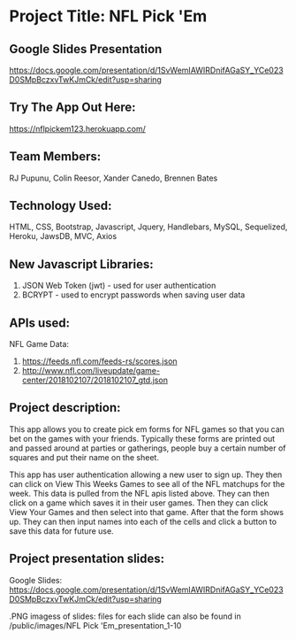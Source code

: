 # Project Title: NFL Pick 'Em

## Google Slides Presentation
https://docs.google.com/presentation/d/1SvWemIAWIRDnifAGaSY_YCe023D0SMpBczxvTwKJmCk/edit?usp=sharing

## Try The App Out Here:
https://nflpickem123.herokuapp.com/


## Team Members:
RJ Pupunu, Colin Reesor, Xander Canedo, Brennen Bates

## Technology Used:
HTML, CSS, Bootstrap, Javascript, Jquery, Handlebars, MySQL, Sequelized, Heroku, JawsDB, MVC, Axios

## New Javascript Libraries: 
1. JSON Web Token (jwt) - used for user authentication
2. BCRYPT - used to encrypt passwords when saving user data

## APIs used:
NFL Game Data:
1. https://feeds.nfl.com/feeds-rs/scores.json
2. http://www.nfl.com/liveupdate/game-center/2018102107/2018102107_gtd.json

## Project description:
This app allows you to create pick em forms for NFL games so that you can bet on the games with your friends.  Typically these forms are printed out and passed around at parties or gatherings, people buy a certain number of squares and put their name on the sheet.  

This app has user authentication allowing a new user to sign up.   They then can click on View This Weeks Games to see all of the NFL matchups for the week.  This data is pulled from the NFL apis listed above.   They can then click on a game which saves it in their user games.  Then they can click View Your Games and then select into that game.  After that the form shows up.  They can then input names into each of the cells and click a button to save this data for future use.

## Project presentation slides:

Google Slides: https://docs.google.com/presentation/d/1SvWemIAWIRDnifAGaSY_YCe023D0SMpBczxvTwKJmCk/edit?usp=sharing

.PNG imagess of slides: files for each slide can also be found in /public/images/NFL Pick 'Em_presentation_1-10
